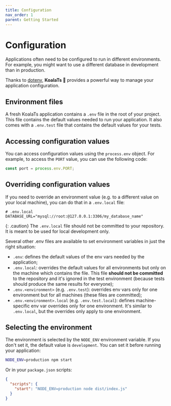 ```yaml
---
title: Configuration
nav_order: 1
parent: Getting Started
---
```


# Configuration

Applications often need to be configured to run in different environments. For example, you might want to use a
different database in development than in production.

Thanks to [dotenv](https://www.npmjs.com/package/dotenv), **KoalaTs 🐨** provides a powerful way to manage your
application configuration.

## Environment files

A fresh KoalaTs application contains a `.env` file in the root of your project. This file contains the default values
needed to run your application. It also comes with a `.env.test` file that contains the default values for your tests.

## Accessing configuration values

You can access configuration values using the `process.env` object. For example, to access the `PORT` value, you can use
the following code:

```typescript
const port = process.env.PORT;
```

## Overriding configuration values

If you need to override an environment value (e.g. to a different value on your local machine), you can do that in a
`.env.local` file:

```
# .env.local
DATABASE_URL="mysql://root:@127.0.0.1:3306/my_database_name"
```

{: .caution}
The `.env.local` file should not be committed to your repository. It is meant to be used for local development only.

Several other .env files are available to set environment variables in just the right situation:

- `.env`: defines the default values of the env vars needed by the application;
- `.env.local`: overrides the default values for all environments but only on the machine which contains the file. This
  file **should not be committed** to the repository and it's ignored in the test environment (because tests should
  produce the same results for everyone);
- `.env.<environment>` (e.g. `.env.test`): overrides env vars only for one environment but for all machines (these files
  are committed);
- `.env.<environment>.local` (e.g. `.env.test.local`): defines machine-specific env var overrides only for one
  environment. It's similar to `.env.local`, but the overrides only apply to one environment.

## Selecting the environment

The environment is selected by the `NODE_ENV` environment variable. If you don't set it, the default value is
`development`. You can set it before running your application:

```bash
NODE_ENV=production npm start
```

Or in your `package.json` scripts:

```json
{
  "scripts": {
    "start": "NODE_ENV=production node dist/index.js"
  }
}
```
